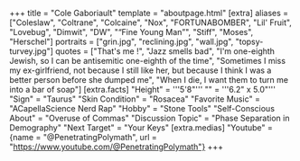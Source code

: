 +++
title = "Cole Gaboriault"
template = "aboutpage.html"
[extra]
aliases = ["Coleslaw", "Coltrane", "Colcaine", "Nox", "FORTUNABOMBER", "Lil' Fruit", "Lovebug", "Dimwit", "DW", "<q>Fine Young Man</q>", "Stiff", "Moses", "Herschel"]
portraits = ["grin.jpg", "reclining.jpg", "wall.jpg", "topsy-turvey.jpg"]
quotes = ["That's me !", "Jazz smells bad", "I'm one-eighth Jewish, so I can be antisemitic one-eighth of the time", "Sometimes I miss my ex-girlfriend, not because I still like her, but because I think I was a better person before she dumped me", "When I die, I want them to turn me into a bar of soap"]
[extra.facts]
"Height" = '''5'8"'''
"" = '''6.2" x 5.0"'''
"Sign" = "Taurus"
"Skin Condition" = "Rosacea"
"Favorite Music" = "ACapellaScience Nerd Rap"
"Hobby" = "Stone Tools"
"Self-Conscious About" = "Overuse of Commas"
"Discussion Topic" = "Phase Separation in Demography"
"Next Target" = "Your Keys"
[extra.medias]
"Youtube" = {name = "@PenetratingPolymath", url = "https://www.youtube.com/@PenetratingPolymath"}
+++
